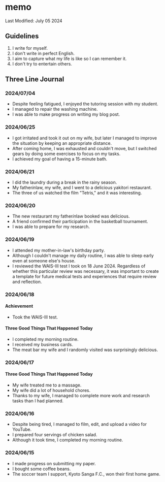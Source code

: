 # memo

Last Modified:  July 05 2024

## Guidelines

1. I write for myself.
2. I don't write in perfect English.
3. I aim to capture what my life is like so I can remember it.
4. I don't try to entertain others.

## Three Line Journal

### 2024/07/04

- Despite feeling fatigued, I enjoyed the tutoring session with my student.
- I managed to repair the washing machine.
- I was able to make progress on writing my blog post.

### 2024/06/25

* I got irritated and took it out on my wife, but later I managed to improve the situation by keeping an appropriate distance.
* After coming home, I was exhausted and couldn't move, but I switched gears by doing some exercises to focus on my tasks.
* I achieved my goal of having a 15-minute bath.


### 2024/06/21

* I did the laundry during a break in the rainy season.
* My father*in*law, my wife, and I went to a delicious yakitori restaurant.
* The three of us watched the film "Tetris," and it was interesting.

### 2024/06/20

* The new restaurant my father*in*law booked was delicious.
* A friend confirmed their participation in the basketball tournament.
* I was able to prepare for my research.

### 2024/06/19

* I attended my mother-in-law's birthday party.
* Although I couldn't manage my daily routine, I was able to sleep early even at someone else's house.
* I reviewed the WAIS-III test I took on 18 June 2024. Regardless of whether this particular review was necessary, it was important to create a template for future medical tests and experiences that require review and reflection.

### 2024/06/18

#### Achievement

* Took the WAIS-III test.

#### Three Good Things That Happened Today

* I completed my morning routine.
* I received my business cards.
* The meat bar my wife and I randomly visited was surprisingly delicious.

### 2024/06/17

#### Three Good Things That Happened Today

* My wife treated me to a massage.
* My wife did a lot of household chores.
* Thanks to my wife, I managed to complete more work and research tasks than I had planned.

### 2024/06/16

- Despite being tired, I managed to film, edit, and upload a video for YouTube.
- I prepared four servings of chicken salad.
- Although it took time, I completed my morning routine.

### 2024/06/15


* I made progress on submitting my paper.
* I bought some coffee beans.
* The soccer team I support, Kyoto Sanga F.C., won their first home game.
